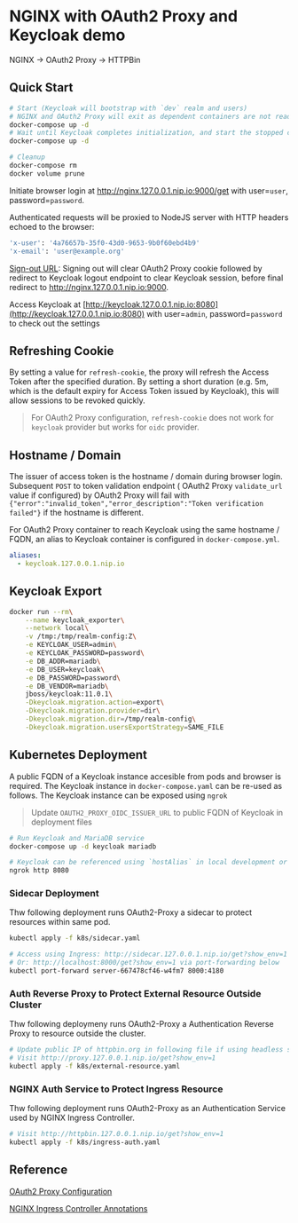 # NGINX with OAuth2 Proxy and Keycloak demo

NGINX -> OAuth2 Proxy -> HTTPBin

## Quick Start

```sh
# Start (Keycloak will bootstrap with `dev` realm and users)
# NGINX and OAuth2 Proxy will exit as dependent containers are not ready (https://docs.docker.com/compose/startup-order/)
docker-compose up -d
# Wait until Keycloak completes initialization, and start the stopped containers
docker-compose up -d

# Cleanup
docker-compose rm
docker volume prune
```

Initiate browser login at http://nginx.127.0.0.1.nip.io:9000/get with user=`user`, password=`password`.

Authenticated requests will be proxied to NodeJS server with HTTP headers echoed to the browser:

```sh
'x-user': '4a76657b-35f0-43d0-9653-9b0f60ebd4b9'
'x-email': 'user@example.org'
```

[Sign-out URL](http://nginx.127.0.0.1.nip.io:9000/oauth2/sign_out?rd=http://keycloak.127.0.0.1.nip.io:8080/auth/realms/dev/protocol/openid-connect/logout?redirect_uri=http://nginx.127.0.0.1.nip.io:9000): Signing out will clear OAuth2 Proxy cookie followed by redirect to Keycloak logout endpoint to clear Keycloak session, before final redirect to http://nginx.127.0.0.1.nip.io:9000.

Access Keycloak at [http://keycloak.127.0.0.1.nip.io:8080](http://keycloak.127.0.0.1.nip.io:8080) with user=`admin`, password=`password` to check out the settings

## Refreshing Cookie

By setting a value for `refresh-cookie`, the proxy will refresh the Access Token after the specified duration. By setting a short duration (e.g. 5m, which is the default expiry for Access Token issued by Keycloak), this will allow sessions to be revoked quickly.

> For OAuth2 Proxy configuration, `refresh-cookie` does not work for `keycloak` provider but works for `oidc` provider.

## Hostname / Domain

The issuer of access token is the hostname / domain during browser login. Subsequent `POST` to token validation endpoint  ( OAuth2 Proxy `validate_url` value if configured) by OAuth2 Proxy will fail with `{"error":"invalid_token","error_description":"Token verification failed"}` if the hostname is different.

For OAuth2 Proxy container to reach Keycloak using the same hostname / FQDN, an alias to Keycloak container is configured in `docker-compose.yml`.

```yml
aliases:
  - keycloak.127.0.0.1.nip.io
```

## Keycloak Export

```sh
docker run --rm\
    --name keycloak_exporter\
    --network local\
    -v /tmp:/tmp/realm-config:Z\
    -e KEYCLOAK_USER=admin\
    -e KEYCLOAK_PASSWORD=password\
    -e DB_ADDR=mariadb\
    -e DB_USER=keycloak\
    -e DB_PASSWORD=password\
    -e DB_VENDOR=mariadb\
    jboss/keycloak:11.0.1\
    -Dkeycloak.migration.action=export\
    -Dkeycloak.migration.provider=dir\
    -Dkeycloak.migration.dir=/tmp/realm-config\
    -Dkeycloak.migration.usersExportStrategy=SAME_FILE
```

## Kubernetes Deployment

A public FQDN of a Keycloak instance accesible from pods and browser is required. The Keycloak instance in `docker-compose.yaml` can be re-used as follows. The Keycloak instance can be exposed using `ngrok`

> Update `OAUTH2_PROXY_OIDC_ISSUER_URL` to public FQDN of Keycloak in deployment files

```sh
# Run Keycloak and MariaDB service
docker-compose up -d keycloak mariadb

# Keycloak can be referenced using `hostAlias` in local development or exposed over internet using `ngrok`:
ngrok http 8080
```

### Sidecar Deployment

Thw following deployment runs OAuth2-Proxy a sidecar to protect resources within same pod.

```sh
kubectl apply -f k8s/sidecar.yaml

# Access using Ingress: http://sidecar.127.0.0.1.nip.io/get?show_env=1
# Or: http://localhost:8000/get?show_env=1 via port-forwarding below
kubectl port-forward server-667478cf46-w4fm7 8000:4180
```

### Auth Reverse Proxy to Protect External Resource Outside Cluster

Thw following deploymeny runs OAuth2-Proxy a Authentication Reverse Proxy to resource outside the cluster.

```sh
# Update public IP of httpbin.org in following file if using headless service
# Visit http://proxy.127.0.0.1.nip.io/get?show_env=1
kubectl apply -f k8s/external-resource.yaml
```

### NGINX Auth Service to Protect Ingress Resource

Thw following deployment runs OAuth2-Proxy as an Authentication Service used by NGINX Ingress Controller.

```sh
# Visit http://httpbin.127.0.0.1.nip.io/get?show_env=1
kubectl apply -f k8s/ingress-auth.yaml
```

## Reference

[OAuth2 Proxy Configuration](https://oauth2-proxy.github.io/oauth2-proxy/docs/configuration/overview)

[NGINX Ingress Controller Annotations](https://kubernetes.github.io/ingress-nginx/user-guide/nginx-configuration/annotations/)
